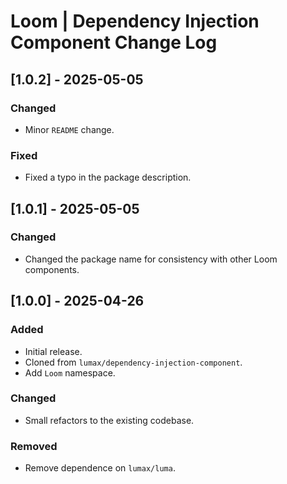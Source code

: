 # Loom | Dependency Injection Component Change Log

## [1.0.2] - 2025-05-05
### Changed
- Minor `README` change.

### Fixed
- Fixed a typo in the package description.

## [1.0.1] - 2025-05-05
### Changed
- Changed the package name for consistency with other Loom components.

## [1.0.0] - 2025-04-26
### Added
- Initial release.
- Cloned from `lumax/dependency-injection-component`.
- Add `Loom` namespace.

### Changed
- Small refactors to the existing codebase.

### Removed
- Remove dependence on `lumax/luma`.